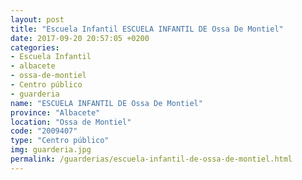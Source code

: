 ```yaml
---
layout: post
title: "Escuela Infantil ESCUELA INFANTIL DE Ossa De Montiel"
date: 2017-09-20 20:57:05 +0200
categories:
- Escuela Infantil
- albacete
- ossa-de-montiel
- Centro público
- guarderia
name: "ESCUELA INFANTIL DE Ossa De Montiel"
province: "Albacete"
location: "Ossa de Montiel"
code: "2009407"
type: "Centro público"
img: guarderia.jpg
permalink: /guarderias/escuela-infantil-de-ossa-de-montiel.html
---
```

